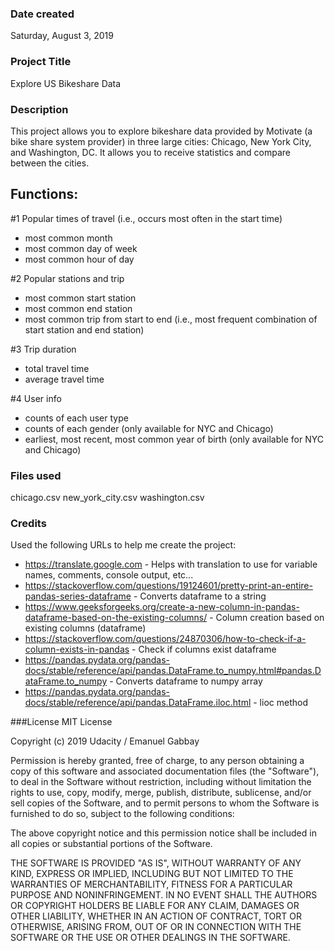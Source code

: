 ### Date created
Saturday, August 3, 2019

### Project Title
Explore US Bikeshare Data

### Description
This project allows you to explore bikeshare data provided by Motivate (a bike share system provider)
in three large cities: Chicago, New York City, and Washington, DC.
It allows you to receive statistics and compare between the cities.

## Functions:

#1 Popular times of travel (i.e., occurs most often in the start time)

  -  most common month
  -  most common day of week
  -  most common hour of day

#2 Popular stations and trip

  -  most common start station
  -  most common end station
  -  most common trip from start to end (i.e., most frequent combination of start station and end station)

#3 Trip duration

  -  total travel time
  -  average travel time

#4 User info

  -  counts of each user type
  -  counts of each gender (only available for NYC and Chicago)
  -  earliest, most recent, most common year of birth (only available for NYC and Chicago)

### Files used
chicago.csv
new_york_city.csv
washington.csv

### Credits
Used the following URLs to help me create the project:
- https://translate.google.com - Helps with translation to use for variable names, comments, console output, etc...
- https://stackoverflow.com/questions/19124601/pretty-print-an-entire-pandas-series-dataframe - Converts dataframe to a string
- https://www.geeksforgeeks.org/create-a-new-column-in-pandas-dataframe-based-on-the-existing-columns/ - Column creation based on existing columns (dataframe)
- https://stackoverflow.com/questions/24870306/how-to-check-if-a-column-exists-in-pandas - Check if columns exist dataframe
- https://pandas.pydata.org/pandas-docs/stable/reference/api/pandas.DataFrame.to_numpy.html#pandas.DataFrame.to_numpy - Converts dataframe to numpy array
- https://pandas.pydata.org/pandas-docs/stable/reference/api/pandas.DataFrame.iloc.html - lioc method

###License
MIT License

Copyright (c) 2019 Udacity / Emanuel Gabbay

Permission is hereby granted, free of charge, to any person obtaining a copy
of this software and associated documentation files (the "Software"), to deal
in the Software without restriction, including without limitation the rights
to use, copy, modify, merge, publish, distribute, sublicense, and/or sell
copies of the Software, and to permit persons to whom the Software is
furnished to do so, subject to the following conditions:

The above copyright notice and this permission notice shall be included in all
copies or substantial portions of the Software.

THE SOFTWARE IS PROVIDED "AS IS", WITHOUT WARRANTY OF ANY KIND, EXPRESS OR
IMPLIED, INCLUDING BUT NOT LIMITED TO THE WARRANTIES OF MERCHANTABILITY,
FITNESS FOR A PARTICULAR PURPOSE AND NONINFRINGEMENT. IN NO EVENT SHALL THE
AUTHORS OR COPYRIGHT HOLDERS BE LIABLE FOR ANY CLAIM, DAMAGES OR OTHER
LIABILITY, WHETHER IN AN ACTION OF CONTRACT, TORT OR OTHERWISE, ARISING FROM,
OUT OF OR IN CONNECTION WITH THE SOFTWARE OR THE USE OR OTHER DEALINGS IN THE
SOFTWARE.